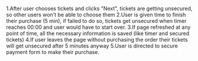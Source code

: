 1.After user chooses tickets and clicks "Next", tickets are getting unsecured, so other users won't be able to choose them
2.User is given time to finish their purchase (5 min), if failed to do so, tickets get unsecured when timer reaches 00:00 and user would have to start over.
3.If page refreshed at any point of time, all the necessary information is saved (like timer and secured tickets)
4.If user leaves the page without purchasing the order their tickets will get unsecured after 5 minutes anyway
5.User is directed to secure payment form to make their purchase.